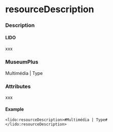 # resourceDescription

### Description

#### LIDO

xxx

### MuseumPlus

Multimédia \| Type

### Attributes

xxx

#### Example

```markup
<lido:resourceDescription>#Multimédia | Type#</lido:resourceDescription>
```

